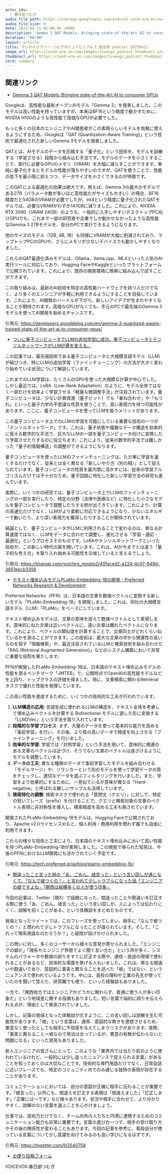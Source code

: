 ```yaml
---
actor_ids:
  - 春日部つむぎ
audio_file_path: https://storage.googleapis.com/podcast-zund-arm-on/audio/マジカルラブリー☆つむぎのピュアピュアA.I.放送局_podcast_20250421.mp3
audio_file_size: 0
date: 2025-04-21 05:00:00 +0900
description: 'Gemma 3 QAT Models: Bringing state-of-the-Art AI to consumer GPUs、ついに量子コンピュータでLLMの追加学習に成功。量子コンピュータとテンソルネットワークがLLM計算を変える。、テキスト埋め込みモデルPLaMo-Embedding-1Bの開発 - Preferred Networks Research &amp; Development、間違ったこと言った時の「あ、ごめん。嘘言った」という言い回しが通じなくて、『なんで嘘つくの！』と言われて少しトラブルになった話「エンジニアの癖ですよね」「関西は結構多くの人が使う印象」'
duration: "00:00"
layout: article
title: マジカルラブリー☆つむぎのピュアピュアA.I.放送局 podcast 20250421
image_url: https://zund-arm-on.com/images/tsumugi_podcast_thumbnail.png
thumbnail_url: https://zund-arm-on.com/images/tsumugi_podcast_thumbnail.png
card: summary
---
```


## 関連リンク


- [Gemma 3 QAT Models: Bringing state-of-the-Art AI to consumer GPUs](https://developers.googleblog.com/en/gemma-3-quantized-aware-trained-state-of-the-art-ai-to-consumer-gpus/)  


Googleは、高性能な最新オープンAIモデル「Gemma 3」を発表しました。このモデルは高い性能を持っていますが、本来はBF16という精度で動かすために、NVIDIA H100のような高性能で高価なGPUが必要でした。

もっと多くの日本のエンジニアやAI開発者がこの素晴らしいモデルを気軽に使えるようにするため、Googleは「QAT (Quantization-Aware Training)」という技術で最適化された新しいGemma 3モデルを発表しました。

QATとは、AIモデルのデータを圧縮する「量子化」という技術を、モデルを訓練する（学習させる）段階から組み込む手法です。モデルのデータを小さくすることで、実行に必要なGPUのメモリ（VRAM）を大幅に減らすことができます。単純に量子化するとモデルの性能が落ちやすいのですが、QATを使うことで、性能の低下を最小限に抑えつつ、データサイズを小さくできるのが特徴です。

このQATによる最適化の効果は絶大です。例えば、Gemma 3の最大のモデルである27B（パラメータ数が多いほど高性能だがサイズも大きい）の場合、BF16精度だと54GBのVRAMが必要でしたが、int4という精度に量子化されたQATモデルでは、必要なVRAMがわずか14.1GBに減りました。これにより、NVIDIA RTX 3090（VRAM 24GB）のような、一般的に入手しやすいデスクトップPC向けGPUでも、これまで一部の研究者や企業でしか動かせなかったような高性能なGemma 3 27Bモデルを、自分のPCで実行できるようになります。

他のサイズのモデル（12B, 4B, 1B）も同様にVRAMが大幅に削減されており、ラップトップPCのGPUや、さらにメモリが少ないデバイスでも動かしやすくなりました。

これらのQAT最適化済みモデルは、Ollama、llama.cpp、MLXといった人気のAI実行ツールに対応しており、Hugging FaceやKaggleといったプラットフォームで公開されています。これにより、既存の開発環境に簡単に組み込んで試すことができます。

この取り組みは、最新のAI技術を特定の高性能ハードウェアを持つ人だけでなく、より多くのエンジニアが手軽に利用できるようにすることを目指しています。これにより、AI開発のハードルが下がり、新しいアイデアが生まれやすくなることが期待されます。高価なGPUがなくても、手元のPCで最先端のGemma 3モデルを使ってAI開発を始めるチャンスです。

引用元: https://developers.googleblog.com/en/gemma-3-quantized-aware-trained-state-of-the-art-ai-to-consumer-gpus/


- [ついに量子コンピュータでLLMの追加学習に成功。量子コンピュータとテンソルネットワークがLLM計算を変える。](https://blueqat.com/yuichiro_minato2/40faced2-a224-4c07-849d-3651ebcb3356)  


この記事では、最先端技術である量子コンピュータと大規模言語モデル（LLM）が結びつき、特にLLMの追加学習（ファインチューニング）の方法が大きく変わり始めている状況について解説しています。

これまでのLLM学習は、たくさんのGPUを使った大規模な計算が中心でした。しかし最近では、LoRA（Low-Rank Adaptation）のように、モデル全体ではなく一部だけを効率よく学習させる「軽量な微調整手法」が注目されています。量子コンピュータは、少ない計算資源（量子ビット）でも「重ね合わせ」や「もつれ」といった量子力学の不思議な性質を使うことで、高い表現力を持つ可能性があります。ここに、量子コンピュータを使ってLLMを扱うメリットがあります。

この量子コンピュータ上でのLLMの学習を可能にしている重要な技術の一つが「テンソルネットワーク」です。これは、量子状態や複雑なデータ構造を効率的に扱える数学的な手法で、巨大なLLMの一部を量子コンピュータ向けに変換したり学習させたりするのに役立ちます。これにより、従来の数学的手法では難しかった「量子的情報構造」の調整ができるようになります。

量子コンピュータを使ったLLMのファインチューニングは、ただ単に学習を速くするだけでなく、従来とは全く異なる「新しいやり方（別の相）」として捉えられています。量子コンピュータの性質を最大限に活かすには、従来の学習アルゴリズムだけでは不十分なため、量子回路に特化した新しい学習方法の研究も進んでいます。

実際に、いくつかの研究では、量子コンピュータ上でLLMのファインチューニングの一部を実行したり、特定の分野（法律や医療など）に特化した小さなモデルを量子コンピュータで調整したりする例が出てきています。これにより、計算の高速化だけでなく、LLMがより柔軟に対応できるようになり、少ないエネルギーで動いたり、より深い表現力を獲得したりすることが期待されています。

結論として、量子コンピュータがLLMに利用されることで変わるのは、単なる計算速度ではなく、LLMをデータに合わせて調整し、進化させる「学習・適応・最適化」というプロセスそのものです。LoRAやテンソルネットワークといった技術が、この新しい時代の扉を開いています。これは、AIが今までとは違う「量子的な考え方」を取り入れ始める可能性を示唆していると言えるでしょう。

引用元: https://blueqat.com/yuichiro_minato2/40faced2-a224-4c07-849d-3651ebcb3356


- [テキスト埋め込みモデルPLaMo-Embedding-1Bの開発 - Preferred Networks Research & Development](https://tech.preferred.jp/ja/blog/plamo-embedding-1b/)  


Preferred Networks（PFN）は、日本語の文章を数値ベクトルに変換する新しいモデル「PLaMo-Embedding-1B」を開発しました。これは、同社の大規模言語モデル（LLM）「PLaMo」をベースにしています。

テキスト埋め込みモデルは、文章の意味を捉えて数値ベクトルとして表現します。意味的に似た文章は近いベクトルに、遠い文章は離れたベクトルになります。これにより、ベクトルの類似度を計算することで、文章同士がどれくらい似ているかを測ることができます。この技術は、膨大な文章の中から関連性の高いものを探す「情報検索」や、最近注目されているLLMと検索技術を組み合わせた「RAG (Retrieval Augmented Generation)」などのシステム構築において非常に重要な役割を果たします。

PFNが開発したPLaMo-Embedding-1Bは、日本語のテキスト埋め込みモデルの性能を測るベンチマーク「JMTEB」で、公開時点でOpenAIの高性能モデルなどを上回り、トップクラスの評価を得ました。特に、文章検索に関わるRetrievalタスクで優れた性能を発揮しています。

この高い性能を達成するために、いくつかの技術的な工夫が行われています。
1.  **LLM構造の応用**: 言語生成に使われるLLMの構造を、テキスト全体を考慮して埋め込みベクトルを計算する Bidirectional モデルに適した形に変換する「LLM2Vec」という手法を取り入れています。
2.  **段階的な学習プロセス**: まず、大量のデータを使って基本的な能力を高める「事前学習」を行い、その後、より質の高いデータで精度を向上させる「ファインチューニング」を行いました。
3.  **効率的な学習**: 学習では「対照学習」という手法を用いて、意味的に関連のある文章のベクトルは近づけ、そうでない文章のベクトルは遠ざけるようにモデルを調整しています。
4.  **データの工夫**: 異なる種類のデータで事前学習したモデルを組み合わせる「モデルマージ」や、リランカーという別のモデルを使って学習データの質をチェックし、適切なデータを選ぶフィルタリングを行いました。また、学習をより効果的にするために、一見似ているが意味が異なる「Hard-negative」と呼ばれる難しいサンプルも活用しています。
5.  **検索特化の調整**: 検索タスクで使われる「質問文（クエリ）」に対して、特定の短いフレーズ（prefix）を付けることで、クエリと検索対象の文章のベクトル表現に非対称性を導入し、検索精度を高める工夫も施されています。

開発されたPLaMo-Embedding-1Bモデルは、Hugging Faceで公開されており、Apache v2.0ライセンスのもと、個人利用・商用利用を問わず誰でも自由に利用できます。

これらの様々な技術と工夫により、日本語のテキスト埋め込みにおいて高い性能を持つPLaMo-Embedding-1Bが実現しました。この開発で得られた知見は、今後のPFNにおけるLLM開発にも活かされていく予定です。

引用元: https://tech.preferred.jp/ja/blog/plamo-embedding-1b/


- [間違ったこと言った時の「あ、ごめん。嘘言った」という言い回しが通じなくて、『なんで嘘つくの！』と言われて少しトラブルになった話「エンジニアの癖ですよね」「関西は結構多くの人が使う印象」](https://togetter.com/li/2540758)  


今回の記事は、Twitter（現X）で話題になった、間違ったことや勘違いを訂正する際に使う「あ、ごめん。嘘言った」という言い回しが、人によっては伝わりにくく、誤解を招くことがある、という体験談をまとめたものです。

発端となったツイートでは、このフレーズを使ってしまい、相手に「なんで嘘つくの！」と問われて少しトラブルになったことが語られています。そして、「これって理系用語なのだろうか？」と疑問が投げかけられました。

この問いに対し、多くのユーザーから様々な意見が寄せられました。「エンジニアの癖だ」「理系やエンジニア界隈でよく聞く言い方だ」という声が多く、システムのパラメータや数値の誤りをすぐに訂正する際や、通信・放送の現場で使われることがあるなど、具体的な場面を挙げる人もいました。これは、単なる間違いや勘違いであり、意図的に事実と異なることを述べた「嘘」ではない、というニュアンスで使われているようです。中には、高校の理科や工業の先生が使っていたのを聞いて覚えた、研究職でも使う、といった経験談もありました。

一方で、「関西地方ではエンジニアかどうかに関わらず、普通に使う人が多い印象だ」という地域差に関する指摘もありました。短い言葉で端的に誤りを伝えられる点が、理由として推測されていました。

しかし、記事の発端となった体験談が示すように、この言い回しは誤解を生む可能性があります。「嘘」という言葉は、通常、意図的な欺きを連想させるため、悪意なく使ったとしても相手に不信感を与えてしまうリスクがあります。実際、「事実と異なること＝嘘なので用法は合っているが、悪意の有無が伝わらないと問題になる」といった意見もありました。

新人エンジニアの皆さんにとって、このような「業界内では当たり前のように使われているけれど、一般的には少し違ったニュアンスで捉えられる言葉」があることを知っておくのは大切なことです。技術的な専門用語だけでなく、日常会話に近いフレーズでも、特定のコミュニティ内でのみ通じる独特の表現が存在することがあります。

コミュニケーションにおいては、自分の意図が正確に相手に伝わることが重要です。「嘘言った」以外にも、間違えを訂正する表現は「間違えました」「訂正します」「正確には〜です」など様々あります。状況や相手に合わせて、より分かりやすく、誤解のない言葉を選ぶことを心がけましょう。

仕事では、技術力だけでなく、チーム内外の人たちと円滑に連携するためのコミュニケーション能力も非常に重要です。言葉の選び方一つで、相手の受け取り方やその後の関係性が変わることもあります。今回の記事を参考に、普段自分が使っている言葉について少し意識を向けてみるのも良い学びになるはずです。

引用元: https://togetter.com/li/2540758



- [お便り投稿フォーム](https://forms.gle/ffg4JTfqdiqK62qf9)

VOICEVOX:春日部つむぎ
